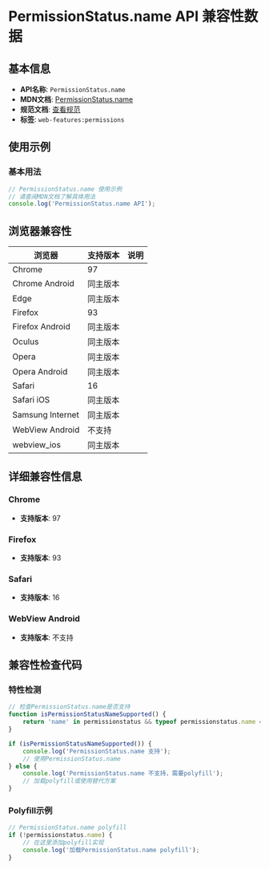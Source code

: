# PermissionStatus.name API 兼容性数据

## 基本信息

- **API名称**: `PermissionStatus.name`
- **MDN文档**: [PermissionStatus.name](https://developer.mozilla.org/docs/Web/API/PermissionStatus/name)
- **规范文档**: [查看规范](https://w3c.github.io/permissions/#dom-permissionstatus-name)
- **标签**: `web-features:permissions`

## 使用示例

### 基本用法

```javascript
// PermissionStatus.name 使用示例
// 请查阅MDN文档了解具体用法
console.log('PermissionStatus.name API');
```

## 浏览器兼容性

| 浏览器 | 支持版本 | 说明 |
|--------|----------|------|
| Chrome | 97 |  |
| Chrome Android | 同主版本 |  |
| Edge | 同主版本 |  |
| Firefox | 93 |  |
| Firefox Android | 同主版本 |  |
| Oculus | 同主版本 |  |
| Opera | 同主版本 |  |
| Opera Android | 同主版本 |  |
| Safari | 16 |  |
| Safari iOS | 同主版本 |  |
| Samsung Internet | 同主版本 |  |
| WebView Android | 不支持 |  |
| webview_ios | 同主版本 |  |

## 详细兼容性信息

### Chrome

- **支持版本**: 97

### Firefox

- **支持版本**: 93

### Safari

- **支持版本**: 16

### WebView Android

- **支持版本**: 不支持

## 兼容性检查代码

### 特性检测

```javascript
// 检查PermissionStatus.name是否支持
function isPermissionStatusNameSupported() {
    return 'name' in permissionstatus && typeof permissionstatus.name === 'function';
}

if (isPermissionStatusNameSupported()) {
    console.log('PermissionStatus.name 支持');
    // 使用PermissionStatus.name
} else {
    console.log('PermissionStatus.name 不支持，需要polyfill');
    // 加载polyfill或使用替代方案
}
```

### Polyfill示例

```javascript
// PermissionStatus.name polyfill
if (!permissionstatus.name) {
    // 在这里添加polyfill实现
    console.log('加载PermissionStatus.name polyfill');
}
```

